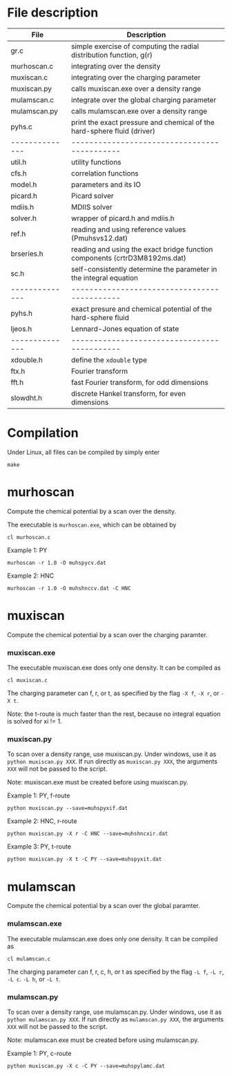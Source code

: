 File description
================

File          | Description
--------------|--------------------------------------------
gr.c          | simple exercise of computing the radial distribution function, g(r)
murhoscan.c   | integrating over the density
muxiscan.c    | integrating over the charging parameter
muxiscan.py   | calls muxiscan.exe over a density range
mulamscan.c   | integrate over the global charging parameter
mulamscan.py  | calls mulamscan.exe over a density range
pyhs.c        | print the exact pressure and chemical of the hard-sphere fluid (driver)
--------------|--------------------------------------------
util.h        | utility functions
cfs.h         | correlation functions
model.h       | parameters and its IO
picard.h      | Picard solver
mdiis.h       | MDIIS solver
solver.h      | wrapper of picard.h and mdiis.h
ref.h         | reading and using reference values (Pmuhsvs12.dat)
brseries.h    | reading and using the exact bridge function components (crtrD3M8192ms.dat)
sc.h          | self-consistently determine the parameter in the integral equation
--------------|--------------------------------------------
pyhs.h        | exact presure and chemical potential of the hard-sphere fluid
ljeos.h       | Lennard-Jones equation of state
--------------|--------------------------------------------
xdouble.h     | define the `xdouble` type
ftx.h         | Fourier transform
fft.h         | fast Fourier transform, for odd dimensions
slowdht.h     | discrete Hankel transform, for even dimensions


Compilation
===========

Under Linux, all files can be compiled by simply enter
```
make
```


murhoscan
==========

Compute the chemical potential by a scan over the density.

The executable is `murhoscan.exe`,
which can be obtained by
```
cl murhoscan.c
```

Example 1: PY
```
murhoscan -r 1.0 -O muhspycv.dat
```

Example 2: HNC
```
murhoscan -r 1.0 -O muhshnccv.dat -C HNC
```


muxiscan
========

Compute the chemical potential by a scan over the charging paramter.



### muxiscan.exe

The executable muxiscan.exe does only one density.
It can be compiled as
```
cl muxiscan.c
```

The charging parameter can f, r, or t,
as specified by the flag `-X f`, `-X r`, or `-X t`.

Note: the t-route is much faster than the rest,
because no integral equation is solved for xi != 1.



### muxiscan.py

To scan over a density range, use muxiscan.py.
Under windows, use it as `python muxiscan.py XXX`.
If run directly as `muxiscan.py XXX`,
the arguments `XXX` will not be passed to the script.

Note: muxiscan.exe must be created before using muxiscan.py.



Example 1: PY, f-route
```
python muxiscan.py --save=muhspyxif.dat
```

Example 2: HNC, r-route
```
python muxiscan.py -X r -C HNC --save=muhshncxir.dat
```

Example 3: PY, t-route
```
python muxiscan.py -X t -C PY --save=muhspyxit.dat
```



mulamscan
========

Compute the chemical potential by a scan over the global paramter.



### mulamscan.exe

The executable mulamscan.exe does only one density.
It can be compiled as
```
cl mulamscan.c
```

The charging parameter can f, r, c, h, or t
as specified by the flag `-L f`, `-L r`, `-L c`. `-L h`, or `-L t`.



### mulamscan.py

To scan over a density range, use mulamscan.py.
Under windows, use it as `python mulamscan.py XXX`.
If run directly as `mulamscan.py XXX`,
the arguments `XXX` will not be passed to the script.

Note: mulamscan.exe must be created before using mulamscan.py.




Example 1: PY, c-route
```
python muxiscan.py -X c -C PY --save=muhspylamc.dat
```
